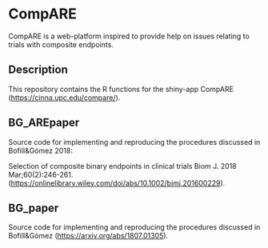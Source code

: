 # CompARE 
CompARE is a web-platform inspired to provide help on issues relating to trials with composite endpoints.

## Description

This repository contains the R functions for the shiny-app CompARE (https://cinna.upc.edu/compare/).

## BG_AREpaper
Source  code  for implementing and reproducing  the procedures discussed in Bofill&Gómez 2018:

Selection of composite binary endpoints in clinical trials
Biom J. 2018 Mar;60(2):246-261.  
(https://onlinelibrary.wiley.com/doi/abs/10.1002/bimj.201600229).

## BG_paper
Source  code  for implementing and reproducing  the procedures discussed in Bofill&Gómez (https://arxiv.org/abs/1807.01305).

